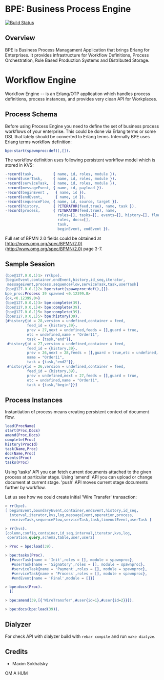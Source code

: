 BPE: Business Process Engine
============================

[![Build Status](https://travis-ci.org/synrc/bpe.svg?branch=master)](https://travis-ci.org/synrc/bpe)

Overview
--------

BPE is Business Process Managament Application that brings Erlang for Enterprises.
It provides infrastructure for Workflow Definitions, Process Orchestration,
Rule Based Production Systems and Distributed Storage.

Workflow Engine
===============

Workflow Engine -- is an Erlang/OTP application which handles process definitions,
process instances, and provides very clean API for Workplaces.

Process Schema
--------------

Before using Process Engine you need to define the set of business process
workflows of your enterprise. This could be done via Erlang terms or some DSL
that lately should be converted to Erlang terms. Internally BPE uses Erlang terms
workflow definition:

```erlang
bpe:start(spawnproc:def(),[]).
```

The workflow definition uses following persistent workflow model which is stored in KVS:

```erlang
-record(task,         { name, id, roles, module }).
-record(userTask,     { name, id, roles, module }).
-record(serviceTask,  { name, id, roles, module }).
-record(messageEvent, { name, id, payload }).
-record(beginEvent ,   { name, id }).
-record(endEvent,      { name, id }).
-record(sequenceFlow, { name, id, source, target }).
-record(history,      { ?ITERATOR(feed,true), name, task }).
-record(process,      { ?ITERATOR(feed,true), name,
                        roles=[], tasks=[], events=[], history=[], flows=[],
                        rules, docs=[],
                        task,
                        beginEvent, endEvent }).
```

Full set of BPMN 2.0 fields could be obtained at [http://www.omg.org/spec/BPMN/2.0](http://www.omg.org/spec/BPMN/2.0) page 3-7.

Sample Session
--------------

```erlang
(bpe@127.0.0.1)1> rr(bpe).
[beginEvent,container,endEvent,history,id_seq,iterator,
 messageEvent,process,sequenceFlow,serviceTask,task,userTask]
(bpe@127.0.0.1)2> bpe:start(spawnproc:def(),[]).
bpe_proc:Process 39 spawned <0.12399.0>
{ok,<0.12399.0>}
(bpe@127.0.0.1)3> bpe:complete(39).
(bpe@127.0.0.1)4> bpe:complete(39).
(bpe@127.0.0.1)5> bpe:complete(39).
(bpe@127.0.0.1)5> bpe:history(39).
[#history{id = 28,version = undefined,container = feed,
          feed_id = {history,39},
          prev = 27,next = undefined,feeds = [],guard = true,
          etc = undefined,name = "Order11",
          task = {task,"end"}},
 #history{id = 27,version = undefined,container = feed,
          feed_id = {history,39},
          prev = 26,next = 28,feeds = [],guard = true,etc = undefined,
          name = "Order11",
          task = {task,"end2"}},
 #history{id = 26,version = undefined,container = feed,
          feed_id = {history,39},
          prev = undefined,next = 27,feeds = [],guard = true,
          etc = undefined,name = "Order11",
          task = {task,"begin"}}]
```

Process Instances
-----------------

Instantiation of process means creating persistent context of document flow.

```erlang
load(ProcName)
start(Proc,Docs)
amend(Proc,Docs)
complete(Proc)
history(ProcId)
task(Name,Proc)
doc(Name,Proc)
events(Proc)
tasks(Proc)
```

Using 'tasks' API you can fetch current documents attached to the given
process at particular stage. Using 'amend' API you can upload or
change document at current stage. 'push' API moves current
stage documents further by workflow.

Let us see how we could create initial 'Wire Transfer' transaction:

```erlang
> rr(bpe).
[ beginEvent,boundaryEvent,container,endEvent,history,id_seq,
  interval,iterator,kvs,log,messageEvent,operation,process,
  receiveTask,sequenceFlow,serviceTask,task,timeoutEvent,userTask ]

> rr(kvs).
[column,config,container,id_seq,interval,iterator,kvs,log,
 operation,query,schema,table,user,user2]

> Proc = bpe:load(39).

> bpe:tasks(Proc).
  [#userTask{name = 'Init',roles = [], module = spawnproc},
   #userTask{name = 'Signatory',roles = [], module = spawnproc},
   #serviceTask{name = 'Payment',roles = [], module = spawnproc},
   #serviceTask{name = 'Process',roles = [], module = spawnproc},
   #endEvent{name = 'Final',module = []}]

> bpe:docs(Proc).
  []

> bpe:amend(39,[{'WireTransfer',#user{id=1},#user{id=2}}]).

> bpe:docs(bpe:load(39)).
```

Dialyzer
--------

For check API with dialyzer build with `rebar compile` and run `make dialyze`.

Credits
-------

* Maxim Sokhatsky

OM A HUM
